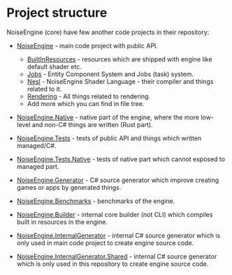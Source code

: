 # Project structure
NoiseEngine (core) have few another code projects in their repository:

- [NoiseEngine](/NoiseEngine/) - main code project with public API.
    - [BuiltInResources](/NoiseEngine/BuiltInResources/) - resources which are shipped with engine like default shader etc.
    - [Jobs](/NoiseEngine/Jobs/) - Entity Component System and Jobs (task) system.
    - [Nesl](/NoiseEngine/Nesl/) - NoiseEngine Shader Language - their compiler and things related to it.
    - [Rendering](/NoiseEngine/Rendering/) - All things related to rendering.
    - Add more which you can find in file tree.

- [NoiseEngine.Native](/NoiseEngine.Native/) - native part of the engine, where the more low-level and non-C# things are written (Rust part).
- [NoiseEngine.Tests](/NoiseEngine.Tests/) - tests of public API and things which written managed/C#.
- [NoiseEngine.Tests.Native](/NoiseEngine.Tests.Native/) - tests of native part which cannot exposed to managed part.
- [NoiseEngine.Generator](/NoiseEngine.Generator/) - C# source generator which improve creating games or apps by generated things.

- [NoiseEngine.Benchmarks](/NoiseEngine.Benchmarks/) - benchmarks of the engine.
- [NoiseEngine.Builder](/NoiseEngine.Builder/) - internal core builder (not CLI) which compiles built in resources in the engine.
- [NoiseEngine.InternalGenerator](/NoiseEngine.InternalGenerator/) - internal C# source generator which is only used in main code project to create engine source code.
- [NoiseEngine.InternalGenerator.Shared](/NoiseEngine.InternalGenerator.Shared/) - internal C# source generator which is only used in this repository to create engine source code.